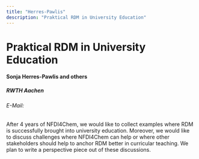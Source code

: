 ```yaml
---
title: "Herres-Pawlis"
description: "Praktical RDM in University Education"
---
```


# Praktical RDM in University Education

#### Sonja Herres-Pawlis and others

##### RWTH Aachen

###### E-Mail: 

After 4 years of NFDI4Chem, we would like to collect examples where RDM is successfully brought into university education. Moreover, we would like to discuss challenges where NFDI4Chem can help or where other stakeholders should help to anchor RDM better in curricular teaching. We plan to write a perspective piece out of these discussions.

